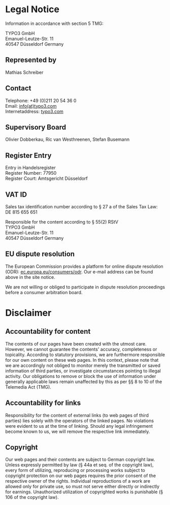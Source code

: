 # Legal Notice

Information in accordance with section 5 TMG:

TYPO3 GmbH  
Emanuel-Leutze-Str. 11  
40547 Düsseldorf
Germany

## Represented by

Mathias Schreiber

## Contact

Telephone: +49 (0)211 20 54 36 0  
Email: [info(at)typo3.com](mailto:info@typo3.com)  
Internetaddress: [typo3.com](https://typo3.com)

## Supervisory Board

Olivier Dobberkau, Ric van Westhreenen, Stefan Busemann

## Register Entry

Entry in Handelsregister  
Register Number: 77950  
Register Court: Amtsgericht Düsseldorf

## VAT ID

Sales tax identification number according to § 27 a of the Sales Tax Law:  
DE 815 655 651

Responsible for the content according to § 55(2) RStV  
TYPO3 GmbH  
Emanuel-Leutze-Str. 11  
40547 Düsseldorf
Germany

## EU dispute resolution

The European Commission provides a platform for online dispute resolution (ODR): [ec.europa.eu/consumers/odr](https://ec.europa.eu/consumers/odr).
Our e-mail address can be found above in the site notice.

We are not willing or obliged to participate in dispute resolution proceedings before a consumer arbitration board.

# Disclaimer

## Accountability for content

The contents of our pages have been created with the utmost care. However, we cannot guarantee the contents' accuracy, completeness or topicality. According to statutory provisions, we are furthermore responsible for our own content on these web pages. In this context, please note that we are accordingly not obliged to monitor merely the transmitted or saved information of third parties, or investigate circumstances pointing to illegal activity. Our obligations to remove or block the use of information under generally applicable laws remain unaffected by this as per §§ 8 to 10 of the Telemedia Act (TMG).

## Accountability for links

Responsibility for the content of external links (to web pages of third parties) lies solely with the operators of the linked pages. No violations were evident to us at the time of linking. Should any legal infringement become known to us, we will remove the respective link immediately.

## Copyright

Our web pages and their contents are subject to German copyright law. Unless expressly permitted by law (§ 44a et seq. of the copyright law), every form of utilizing, reproducing or processing works subject to copyright protection on our web pages requires the prior consent of the respective owner of the rights. Individual reproductions of a work are allowed only for private use, so must not serve either directly or indirectly for earnings. Unauthorized utilization of copyrighted works is punishable (§ 106 of the copyright law).
